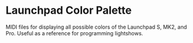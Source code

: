 # Launchpad Color Palette

MIDI files for displaying all possible colors of the Launchpad S, MK2, and Pro. Useful as a reference for programming lightshows.
